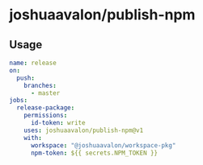 # joshuaavalon/publish-npm

## Usage

```yaml
name: release
on:
  push:
    branches:
      - master
jobs:
  release-package:
    permissions:
      id-token: write
    uses: joshuaavalon/publish-npm@v1
    with:
      workspace: "@joshuaavalon/workspace-pkg"
      npm-token: ${{ secrets.NPM_TOKEN }}
```

